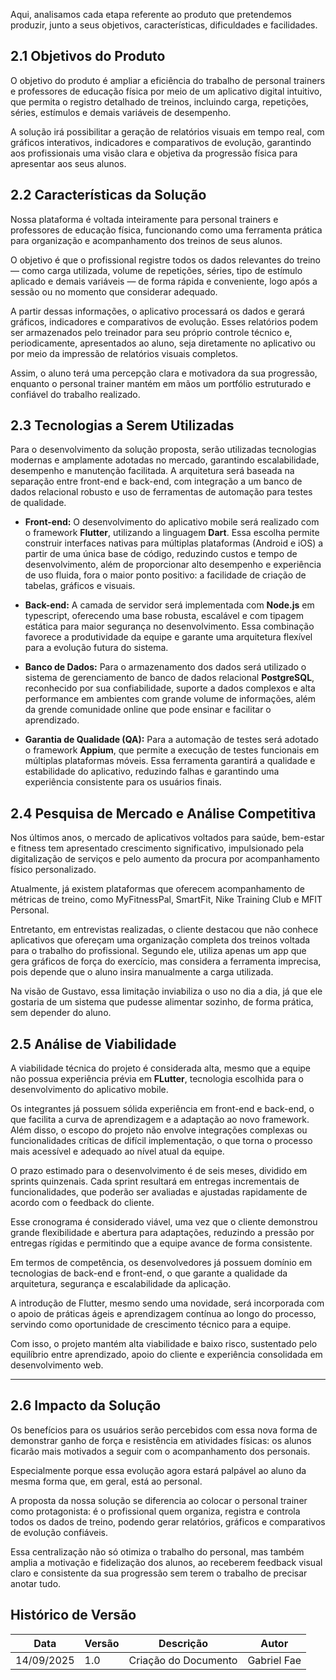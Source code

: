 Aqui, analisamos cada etapa referente ao produto que pretendemos produzir, junto a seus objetivos, características, dificuldades e facilidades.

## 2.1 Objetivos do Produto

O objetivo do produto é ampliar a eficiência do trabalho de personal trainers e professores de educação física por meio de um aplicativo digital intuitivo, que permita o registro detalhado de treinos, incluindo carga, repetições, séries, estímulos e demais variáveis de desempenho. 

A solução irá possibilitar a geração de relatórios visuais em tempo real, com gráficos interativos, indicadores e comparativos de evolução, garantindo aos profissionais uma visão clara e objetiva da progressão física para apresentar aos seus alunos.

## 2.2 Características da Solução

Nossa plataforma é voltada inteiramente para personal trainers e professores de educação física, funcionando como uma ferramenta prática para organização e acompanhamento dos treinos de seus alunos. 

O objetivo é que o profissional registre todos os dados relevantes do treino — como carga utilizada, volume de repetições, séries, tipo de estímulo aplicado e demais variáveis — de forma rápida e conveniente, logo após a sessão ou no momento que considerar adequado.

A partir dessas informações, o aplicativo processará os dados e gerará gráficos, indicadores e comparativos de evolução. Esses relatórios podem ser armazenados pelo treinador para seu próprio controle técnico e, periodicamente, apresentados ao aluno, seja diretamente no aplicativo ou por meio da impressão de relatórios visuais completos. 

Assim, o aluno terá uma percepção clara e motivadora da sua progressão, enquanto o personal trainer mantém em mãos um portfólio estruturado e confiável do trabalho realizado.


## 2.3 Tecnologias a Serem Utilizadas

Para o desenvolvimento da solução proposta, serão utilizadas tecnologias modernas e amplamente adotadas no mercado, garantindo escalabilidade, desempenho e manutenção facilitada. A arquitetura será baseada na separação entre front-end e back-end, com integração a um banco de dados relacional robusto e uso de ferramentas de automação para testes de qualidade.

- **Front-end:** O desenvolvimento do aplicativo mobile será realizado com o framework **Flutter**, utilizando a linguagem **Dart**. Essa escolha permite construir interfaces nativas para múltiplas plataformas (Android e iOS) a partir de uma única base de código, reduzindo custos e tempo de desenvolvimento, além de proporcionar alto desempenho e experiência de uso fluida, fora o maior ponto positivo: a facilidade de criação de tabelas, gráficos e visuais.

- **Back-end:** A camada de servidor será implementada com **Node.js** em typescript, oferecendo uma base robusta, escalável e com tipagem estática para maior segurança no desenvolvimento. Essa combinação favorece a produtividade da equipe e garante uma arquitetura flexível para a evolução futura do sistema.

- **Banco de Dados:** Para o armazenamento dos dados será utilizado o sistema de gerenciamento de banco de dados relacional **PostgreSQL**, reconhecido por sua confiabilidade, suporte a dados complexos e alta performance em ambientes com grande volume de informações, além da grende comunidade online que pode ensinar e facilitar o aprendizado.

- **Garantia de Qualidade (QA):** Para a automação de testes será adotado o framework **Appium**, que permite a execução de testes funcionais em múltiplas plataformas móveis. Essa ferramenta garantirá a qualidade e estabilidade do aplicativo, reduzindo falhas e garantindo uma experiência consistente para os usuários finais.


## 2.4 Pesquisa de Mercado e Análise Competitiva

Nos últimos anos, o mercado de aplicativos voltados para saúde, bem-estar e fitness tem apresentado crescimento significativo, impulsionado pela digitalização de serviços e pelo aumento da procura por acompanhamento físico personalizado. 

Atualmente, já existem plataformas que oferecem acompanhamento de métricas de treino, como MyFitnessPal, SmartFit, Nike Training Club e MFIT Personal.

Entretanto, em entrevistas realizadas, o cliente destacou que não conhece aplicativos que ofereçam uma organização completa dos treinos voltada para o trabalho do profissional. Segundo ele, utiliza apenas um app que gera gráficos de força do exercício, mas considera a ferramenta imprecisa, pois depende que o aluno insira manualmente a carga utilizada. 

Na visão de Gustavo, essa limitação inviabiliza o uso no dia a dia, já que ele gostaria de um sistema que pudesse alimentar sozinho, de forma prática, sem depender do aluno.

## 2.5 Análise de Viabilidade

A viabilidade técnica do projeto é considerada alta, mesmo que a equipe não possua experiência prévia em **FLutter**, tecnologia escolhida para o desenvolvimento do aplicativo mobile. 

Os integrantes já possuem sólida experiência em front-end e back-end, o que facilita a curva de aprendizagem e a adaptação ao novo framework. Além disso, o escopo do projeto não envolve integrações complexas ou funcionalidades críticas de difícil implementação, o que torna o processo mais acessível e adequado ao nível atual da equipe.

O prazo estimado para o desenvolvimento é de seis meses, dividido em sprints quinzenais. Cada sprint resultará em entregas incrementais de funcionalidades, que poderão ser avaliadas e ajustadas rapidamente de acordo com o feedback do cliente. 

Esse cronograma é considerado viável, uma vez que o cliente demonstrou grande flexibilidade e abertura para adaptações, reduzindo a pressão por entregas rígidas e permitindo que a equipe avance de forma consistente.

Em termos de competência, os desenvolvedores já possuem domínio em tecnologias de back-end e front-end, o que garante a qualidade da arquitetura, segurança e escalabilidade da aplicação. 

A introdução de Flutter, mesmo sendo uma novidade, será incorporada com o apoio de práticas ágeis e aprendizagem contínua ao longo do processo, servindo como oportunidade de crescimento técnico para a equipe. 

Com isso, o projeto mantém alta viabilidade e baixo risco, sustentado pelo equilíbrio entre aprendizado, apoio do cliente e experiência consolidada em desenvolvimento web.

---

## 2.6 Impacto da Solução

Os benefícios para os usuários serão percebidos com essa nova forma de demonstrar ganho de força e resistência em atividades físicas: os alunos ficarão mais motivados a seguir com o acompanhamento dos personais. 

Especialmente porque essa evolução agora estará palpável ao aluno da mesma forma que, em geral, está ao personal.

A proposta da nossa solução se diferencia ao colocar o personal trainer como protagonista: é o profissional quem organiza, registra e controla todos os dados de treino, podendo gerar relatórios, gráficos e comparativos de evolução confiáveis. 

Essa centralização não só otimiza o trabalho do personal, mas também amplia a motivação e fidelização dos alunos, ao receberem feedback visual claro e consistente da sua progressão sem terem o trabalho de precisar anotar tudo.

## Histórico de Versão

| Data     | Versão | Descrição             | Autor              |
| -------- | ------ | --------------------- | ------------------ |
| 14/09/2025 | 1.0    | Criação do Documento  | Gabriel Fae    |

